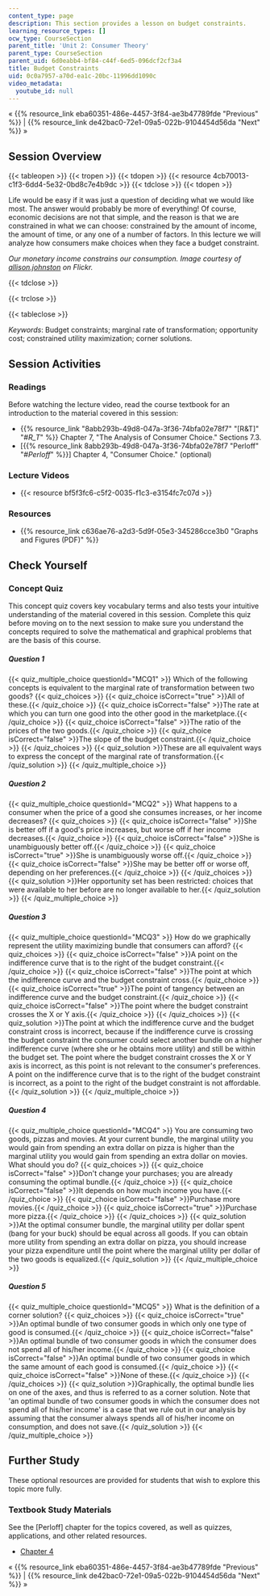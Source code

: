 ```yaml
---
content_type: page
description: This section provides a lesson on budget constraints.
learning_resource_types: []
ocw_type: CourseSection
parent_title: 'Unit 2: Consumer Theory'
parent_type: CourseSection
parent_uid: 6d0eabb4-bf84-c44f-6ed5-096dcf2cf3a4
title: Budget Constraints
uid: 0c0a7957-a70d-ea1c-20bc-11996dd1090c
video_metadata:
  youtube_id: null
---
```


« {{% resource_link eba60351-486e-4457-3f84-ae3b47789fde "Previous" %}} | {{% resource_link de42bac0-72e1-09a5-022b-9104454d56da "Next" %}} »

Session Overview
----------------

{{< tableopen >}}
{{< tropen >}}
{{< tdopen >}}
{{< resource 4cb70013-c1f3-6dd4-5e32-0bd8c7e4b9dc >}}
{{< tdclose >}}
{{< tdopen >}}


Life would be easy if it was just a question of deciding what we would like most. The answer would probably be more of everything! Of course, economic decisions are not that simple, and the reason is that we are constrained in what we can choose: constrained by the amount of income, the amount of time, or any one of a number of factors. In this lecture we will analyze how consumers make choices when they face a budget constraint.

_Our monetary income constrains our consumption. Image courtesy of_ [_allison.johnston_](http://www.flickr.com/photos/allisonjohnstonn/6332964795/in/photostream/) _on Flickr._


{{< tdclose >}}

{{< trclose >}}

{{< tableclose >}}

_Keywords_: Budget constraints; marginal rate of transformation; opportunity cost; constrained utility maximization; corner solutions.

Session Activities
------------------

### Readings

Before watching the lecture video, read the course textbook for an introduction to the material covered in this session:

*   {{% resource_link "8abb293b-49d8-047a-3f36-74bfa02e78f7" "\[R&T\]" "#_R_T_" %}} Chapter 7, "The Analysis of Consumer Choice." Sections 7.3.
*   \[{{% resource_link 8abb293b-49d8-047a-3f36-74bfa02e78f7 "Perloff" "#_Perloff_" %}}\] Chapter 4, "Consumer Choice." (optional)

### Lecture Videos

*   {{< resource bf5f3fc6-c5f2-0035-f1c3-e3154fc7c07d >}}

### Resources

*   {{% resource_link c636ae76-a2d3-5d9f-05e3-345286cce3b0 "Graphs and Figures (PDF)" %}}

Check Yourself
--------------

### Concept Quiz

This concept quiz covers key vocabulary terms and also tests your intuitive understanding of the material covered in this session. Complete this quiz before moving on to the next session to make sure you understand the concepts required to solve the mathematical and graphical problems that are the basis of this course.

##### Question 1
 {{< quiz_multiple_choice questionId="MCQ1" >}} Which of the following concepts is equivalent to the marginal rate of transformation between two goods? {{< quiz_choices >}} {{< quiz_choice isCorrect="true" >}}All of these.{{< /quiz_choice >}} {{< quiz_choice isCorrect="false" >}}The rate at which you can turn one good into the other good in the marketplace.{{< /quiz_choice >}} {{< quiz_choice isCorrect="false" >}}The ratio of the prices of the two goods.{{< /quiz_choice >}} {{< quiz_choice isCorrect="false" >}}The slope of the budget constraint.{{< /quiz_choice >}} {{< /quiz_choices >}} {{< quiz_solution >}}These are all equivalent ways to express the concept of the marginal rate of transformation.{{< /quiz_solution >}} {{< /quiz_multiple_choice >}}
##### Question 2
 {{< quiz_multiple_choice questionId="MCQ2" >}} What happens to a consumer when the price of a good she consumes increases, or her income decreases? {{< quiz_choices >}} {{< quiz_choice isCorrect="false" >}}She is better off if a good's price increases, but worse off if her income decreases.{{< /quiz_choice >}} {{< quiz_choice isCorrect="false" >}}She is unambiguously better off.{{< /quiz_choice >}} {{< quiz_choice isCorrect="true" >}}She is unambiguously worse off.{{< /quiz_choice >}} {{< quiz_choice isCorrect="false" >}}She may be better off or worse off, depending on her preferences.{{< /quiz_choice >}} {{< /quiz_choices >}} {{< quiz_solution >}}Her opportunity set has been restricted: choices that were available to her before are no longer available to her.{{< /quiz_solution >}} {{< /quiz_multiple_choice >}}
##### Question 3
 {{< quiz_multiple_choice questionId="MCQ3" >}} How do we graphically represent the utility maximizing bundle that consumers can afford? {{< quiz_choices >}} {{< quiz_choice isCorrect="false" >}}A point on the indifference curve that is to the right of the budget constraint.{{< /quiz_choice >}} {{< quiz_choice isCorrect="false" >}}The point at which the indifference curve and the budget constraint cross.{{< /quiz_choice >}} {{< quiz_choice isCorrect="true" >}}The point of tangency between an indifference curve and the budget constraint.{{< /quiz_choice >}} {{< quiz_choice isCorrect="false" >}}The point where the budget constraint crosses the X or Y axis.{{< /quiz_choice >}} {{< /quiz_choices >}} {{< quiz_solution >}}The point at which the indifference curve and the budget constraint cross is incorrect, because if the indifference curve is crossing the budget constraint the consumer could select another bundle on a higher indifference curve (where she or he obtains more utility) and still be within the budget set. The point where the budget constraint crosses the X or Y axis is incorrect, as this point is not relevant to the consumer's preferences. A point on the indifference curve that is to the right of the budget constraint is incorrect, as a point to the right of the budget constraint is not affordable.{{< /quiz_solution >}} {{< /quiz_multiple_choice >}}
##### Question 4
 {{< quiz_multiple_choice questionId="MCQ4" >}} You are consuming two goods, pizzas and movies. At your current bundle, the marginal utility you would gain from spending an extra dollar on pizza is higher than the marginal utility you would gain from spending an extra dollar on movies. What should you do? {{< quiz_choices >}} {{< quiz_choice isCorrect="false" >}}Don't change your purchases; you are already consuming the optimal bundle.{{< /quiz_choice >}} {{< quiz_choice isCorrect="false" >}}It depends on how much income you have.{{< /quiz_choice >}} {{< quiz_choice isCorrect="false" >}}Purchase more movies.{{< /quiz_choice >}} {{< quiz_choice isCorrect="true" >}}Purchase more pizza.{{< /quiz_choice >}} {{< /quiz_choices >}} {{< quiz_solution >}}At the optimal consumer bundle, the marginal utility per dollar spent (bang for your buck) should be equal across all goods. If you can obtain more utility from spending an extra dollar on pizza, you should increase your pizza expenditure until the point where the marginal utility per dollar of the two goods is equalized.{{< /quiz_solution >}} {{< /quiz_multiple_choice >}}
##### Question 5
 {{< quiz_multiple_choice questionId="MCQ5" >}} What is the definition of a corner solution? {{< quiz_choices >}} {{< quiz_choice isCorrect="true" >}}An optimal bundle of two consumer goods in which only one type of good is consumed.{{< /quiz_choice >}} {{< quiz_choice isCorrect="false" >}}An optimal bundle of two consumer goods in which the consumer does not spend all of his/her income.{{< /quiz_choice >}} {{< quiz_choice isCorrect="false" >}}An optimal bundle of two consumer goods in which the same amount of each good is consumed.{{< /quiz_choice >}} {{< quiz_choice isCorrect="false" >}}None of these.{{< /quiz_choice >}} {{< /quiz_choices >}} {{< quiz_solution >}}Graphically, the optimal bundle lies on one of the axes, and thus is referred to as a corner solution. Note that 'an optimal bundle of two consumer goods in which the consumer does not spend all of his/her income' is a case that we rule out in our analysis by assuming that the consumer always spends all of his/her income on consumption, and does not save.{{< /quiz_solution >}} {{< /quiz_multiple_choice >}}

Further Study
-------------

These optional resources are provided for students that wish to explore this topic more fully.

### Textbook Study Materials

See the \[Perloff\] chapter for the topics covered, as well as quizzes, applications, and other related resources.

*   [Chapter 4](http://faculty.bcitbusiness.ca/KevinW/6500/Perloff/04M_Perloff_8008884_02_Micro_C04.pdf)

« {{% resource_link eba60351-486e-4457-3f84-ae3b47789fde "Previous" %}} | {{% resource_link de42bac0-72e1-09a5-022b-9104454d56da "Next" %}} »